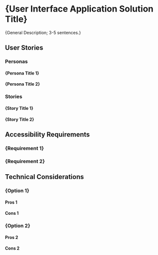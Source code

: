 # {User Interface Application Solution Title}

{General Description; 3-5 sentences.}

## User Stories

### Personas

#### {Persona Title 1}

#### {Persona Title 2}

### Stories

#### {Story Title 1}

#### {Story Title 2}

## Accessibility Requirements

### {Requirement 1}

### {Requirement 2}

## Technical Considerations

### {Option 1}

#### Pros 1

#### Cons 1

### {Option 2}

#### Pros 2

#### Cons 2
